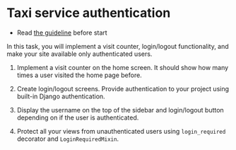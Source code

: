 # Taxi service authentication 

- Read [the guideline](https://github.com/mate-academy/py-task-guideline/blob/main/README.md) before start

In this task, you will implement a visit counter, login/logout functionality, and make your site available only 
authenticated users.

1. Implement a visit counter on the home screen. It should show how many times a user visited the home page before.

2. Create login/logout screens. Provide authentication to your project using built-in Django authentication.

3. Display the username on the top of the sidebar and login/logout button depending on if the user is authenticated.

4. Protect all your views from unauthenticated users using `login_required` decorator and `LoginRequiredMixin`.
